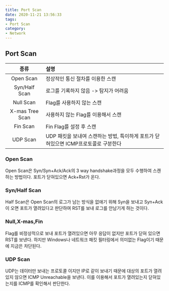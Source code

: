 ```yaml
---
title: Port Scan
date: 2020-11-21 13:56:33
tags:
- Port Scan
category:
- Network
---
```


## Port Scan

|종류|설명|
|:---:|:---|
|Open Scan| 정상적인 통신 절차를 이용한 스캔|
|Syn/Half Scan| 로그를 기록하지 않음 -> 탐지가 어려움|
|Null Scan|Flag를 사용하지 않는 스캔|
|X-mas Tree Scan | 사용하지 않는 Flag를 이용해서 스캔|
|Fin Scan| Fin Flag를 설정 후 스캔|
|UDP Scan| UDP 패킷을 보내여 스캔하는 방법, 특이하게 포트가 닫혀있으면 ICMP프로토콜로 구분한다|

### Open Scan

Open Scan은 Syn/Syn+Ack/Ack의 3 way handshake과정을 모두 수행하여 스캔하는 방법이다. 포트가 닫혀있으면 Ack+Rst가 온다.

### Syn/Half Scan

Half Scan은 Open Scan의 로그가 남는 방식을 없애기 위해 Syn을 보내고 Syn+Ack이 오면 포트가 열려있다고 판단하여 RST를 보내 로그를 안남기게 하는 것이다. 

### Null,X-mas,Fin

Flag를 비정상적으로 보내 포트가 열려있으면 아무 응답이 없지만 포트가 닫혀 있으면 RST를 보낸다. 하지만 Windows나 네트워크 패킷 필터링에서 의미없는 Flag이기 때문에 지금은 차단된다.

### UDP Scan

UDP는 데이터만 보내는 프로토콜 이지만 IP로 같이 보내기 때문에 대상의 포트가 열려있지 않으면 ICMP Unreachable을 보낸다. 이를 이용해서 포트가 열려있는지 닫혀있는지를 ICMP를 확인해서 판단한다.



